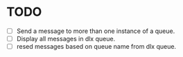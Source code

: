 # TODO

- [ ] Send a message to more than one instance of a queue.
- [ ] Display all messages in dlx queue.
- [ ] resed messages based on queue name from dlx queue.
